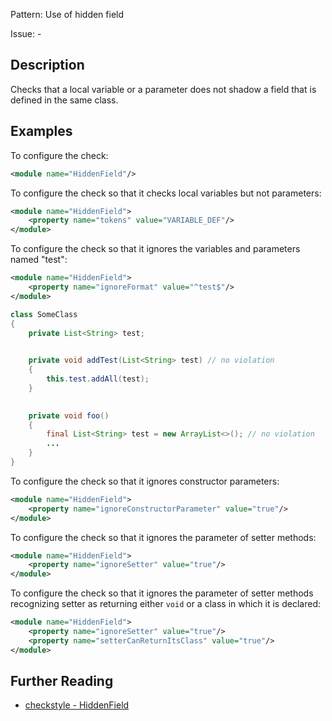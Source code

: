 Pattern: Use of hidden field

Issue: -

## Description

Checks that a local variable or a parameter does not shadow a field that is defined in the same class. 

## Examples

To configure the check:


```xml
<module name="HiddenField"/>
```
        

To configure the check so that it checks local variables but not parameters: 


```xml
<module name="HiddenField">
    <property name="tokens" value="VARIABLE_DEF"/>
</module>
```
        

To configure the check so that it ignores the variables and parameters named "test": 


```xml
<module name="HiddenField">
    <property name="ignoreFormat" value="^test$"/>
</module>
```
        


```java
class SomeClass
{
    private List<String> test;
 

    private void addTest(List<String> test) // no violation
    {
        this.test.addAll(test);
    }
 

    private void foo()
    {
        final List<String> test = new ArrayList<>(); // no violation
        ...
    }
}
```
        

To configure the check so that it ignores constructor parameters: 


```xml
<module name="HiddenField">
    <property name="ignoreConstructorParameter" value="true"/>
</module>
```
        

To configure the check so that it ignores the parameter of setter methods: 


```xml
<module name="HiddenField">
    <property name="ignoreSetter" value="true"/>
</module>
```
        

To configure the check so that it ignores the parameter of setter methods recognizing setter as returning either `void` or a class in which it is declared: 


```xml
<module name="HiddenField">
    <property name="ignoreSetter" value="true"/>
    <property name="setterCanReturnItsClass" value="true"/>
</module>
```

## Further Reading

* [checkstyle - HiddenField](https://checkstyle.sourceforge.io/checks/coding/hiddenfield.html#HiddenField)
